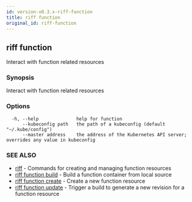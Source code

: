 ```yaml
---
id: version-v0.3.x-riff-function
title: riff function
original_id: riff-function
---
```

## riff function

Interact with function related resources

### Synopsis

Interact with function related resources

### Options

```
  -h, --help              help for function
      --kubeconfig path   the path of a kubeconfig (default "~/.kube/config")
      --master address    the address of the Kubernetes API server; overrides any value in kubeconfig
```

### SEE ALSO

* [riff](riff.md)	 - Commands for creating and managing function resources
* [riff function build](riff_function_build.md)	 - Build a function container from local source
* [riff function create](riff_function_create.md)	 - Create a new function resource
* [riff function update](riff_function_update.md)	 - Trigger a build to generate a new revision for a function resource


